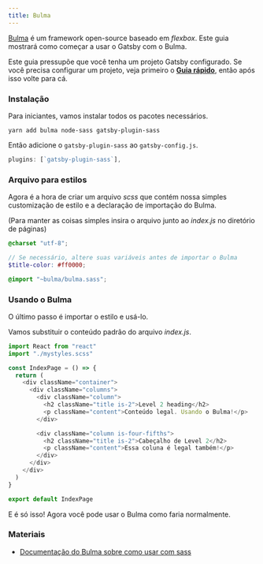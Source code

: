 ```yaml
---
title: Bulma
---
```


[Bulma](https://bulma.io) é um framework open-source baseado em _flexbox_. Este guia mostrará como começar a usar o Gatsby com o Bulma.

Este guia pressupõe que você tenha um projeto Gatsby configurado. Se você precisa configurar um projeto, veja primeiro o [**Guia rápido**](/docs/quick-start), então após isso volte para cá.

### Instalação

Para iniciantes, vamos instalar todos os pacotes necessários.

`yarn add bulma node-sass gatsby-plugin-sass`

Então adicione o `gatsby-plugin-sass` ao `gatsby-config.js`.

```javascript:title=gatsby-config.js
plugins: [`gatsby-plugin-sass`],
```

### Arquivo para estilos

Agora é a hora de criar um arquivo _scss_ que contém nossa simples customização de estilo e a declaração de importação do Bulma.

(Para manter as coisas simples insira o arquivo junto ao _index.js_ no diretório de páginas)

```scss:title=mystyles.scss
@charset "utf-8";

// Se necessário, altere suas variáveis antes de importar o Bulma
$title-color: #ff0000;

@import "~bulma/bulma.sass";
```

### Usando o Bulma

O último passo é importar o estilo e usá-lo.

Vamos substituir o conteúdo padrão do arquivo _index.js_.

```javascript:title=index.js
import React from "react"
import "./mystyles.scss"

const IndexPage = () => {
  return (
    <div className="container">
      <div className="columns">
        <div className="column">
          <h2 className="title is-2">Level 2 heading</h2>
          <p className="content">Conteúdo legal. Usando o Bulma!</p>
        </div>

        <div className="column is-four-fifths">
          <h2 className="title is-2">Cabeçalho de Level 2</h2>
          <p className="content">Essa coluna é legal também!</p>
        </div>
      </div>
    </div>
  )
}

export default IndexPage
```

E é só isso! Agora você pode usar o Bulma como faria normalmente.

### Materiais

- [Documentação do Bulma sobre como usar com sass](https://bulma.io/documentation/customize/with-node-sass/)
